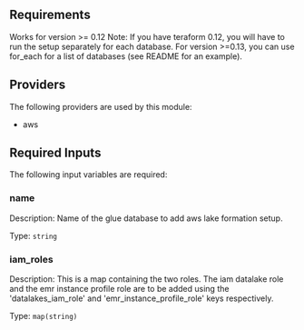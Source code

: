 ## Requirements

Works for version >= 0.12
Note: If you have teraform 0.12, you will have to run the setup separately for each database. For version >=0.13, you can use for_each for a list of databases (see README for an example).

## Providers

The following providers are used by this module:

- aws

## Required Inputs

The following input variables are required:

### name

Description: Name of the glue database to add aws lake formation setup.

Type: `string`

### iam_roles

Description: This is a map containing the two roles. The iam datalake role and the emr instance profile role are to be added using the 'datalakes_iam_role' and 'emr_instance_profile_role' keys respectively.

Type: `map(string)`


